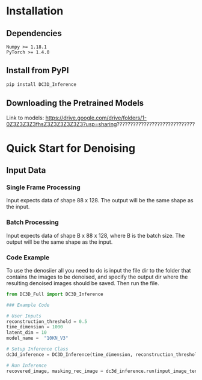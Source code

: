 
# Installation
## Dependencies
    Numpy >= 1.18.1
    PyTorch >= 1.4.0

## Install from PyPI
```bash
pip install DC3D_Inference
```

## Downloading the Pretrained Models
Link to models: https://drive.google.com/drive/folders/1-0Z3Z3Z3Z3fhsZ3Z3Z3Z3Z3Z3?usp=sharing?????????????????????????????





# Quick Start for Denoising

## Input Data
### Single Frame Processing
Input expects data of shape 88 x 128. The output will be the same shape as the input.

### Batch Processing
Input expects data of shape B x 88 x 128, where B is the batch size. The output will be the same shape as the input.

### Code Example
To use the denosiier all you need to do is input the file dir to the folder that contains the images to be denoised, and specify the output dir where the resulting denoised images should be saved. Then run the file.

```python
from DC3D_Full import DC3D_Inference

### Example Code

# User Inputs
reconstruction_threshold = 0.5
time_dimension = 1000
latent_dim = 10
model_name =  "10KN_V3"

# Setup Inference Class
dc3d_inference = DC3D_Inference(time_dimension, reconstruction_threshold, latent_dim, model_name)

# Run Inference
recovered_image, masking_rec_image = dc3d_inference.run(input_image_tensor)

```


    